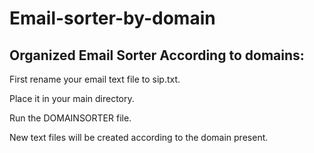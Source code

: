 # Email-sorter-by-domain

## Organized Email Sorter According to domains:

First rename your email text file to sip.txt.

Place it in your main directory.

Run the DOMAINSORTER file.

New text files will be created according to the domain present.


